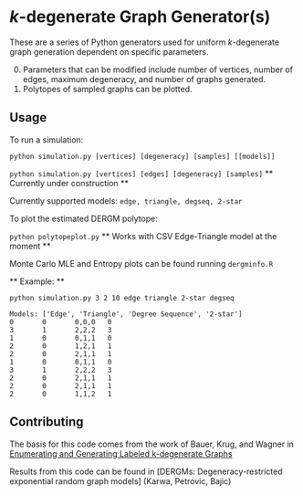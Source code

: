 *k*-degenerate Graph Generator(s)
=============

These are a series of Python generators used for uniform *k*-degenerate graph generation dependent on specific parameters.

0. Parameters that can be modified include number of vertices, number of edges, maximum degeneracy, and number of graphs generated.
0. Polytopes of sampled graphs can be plotted.

Usage
-----

To run a simulation:

```python simulation.py [vertices] [degeneracy] [samples] [[models]]```

```python simulation.py [vertices] [edges] [degeneracy] [samples]``` ** Currently under construction **

Currently supported models: ```edge, triangle, degseq, 2-star```

To plot the estimated DERGM polytope:

```python polytopeplot.py``` ** Works with CSV Edge-Triangle model at the moment **

Monte Carlo MLE and Entropy plots can be found running ```dergminfo.R```

** Example: **

```python simulation.py 3 2 10 edge triangle 2-star degseq```
```
Models: ['Edge', 'Triangle', 'Degree Sequence', '2-star']
0       0       0,0,0   0
3       1       2,2,2   3
1       0       0,1,1   0
2       0       1,2,1   1
2       0       2,1,1   1
1       0       0,1,1   0
3       1       2,2,2   3
2       0       2,1,1   1
2       0       2,1,1   1
2       0       1,1,2   1
```

Contributing
------------

The basis for this code comes from the work of Bauer, Krug, and Wagner in [Enumerating and Generating Labeled k-degenerate Graphs](http://epubs.siam.org/doi/abs/10.1137/1.9781611973006.12)

Results from this code can be found in [DERGMs: Degeneracy-restricted exponential random graph models] (Karwa, Petrovic, Bajic)